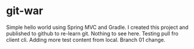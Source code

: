 # git-war
Simple hello world using Spring MVC and Gradle.  I created this project and published to github to re-learn git.
Nothing to see here. Testing pull fro client cli.  Adding more test content from local. Branch 01 change.
